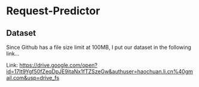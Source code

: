 # Request-Predictor

## Dataset
Since Github has a file size limit at 100MB, I put our dataset in the following link...

Link: https://drive.google.com/open?id=17It9Ygf50fZeqDpJE9itaNx1fTZSzeGw&authuser=haochuan.li.cn%40gmail.com&usp=drive_fs
